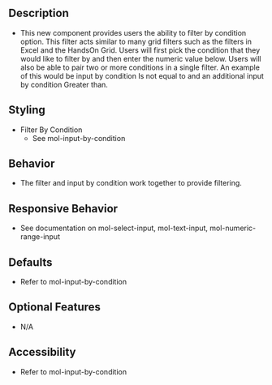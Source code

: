 ## Description
* This new component provides users the ability to filter by condition option. This filter acts similar to many grid filters such as the filters in Excel and the HandsOn Grid. Users will first pick the condition that they would like to filter by and then enter the numeric value below. Users will also be able to pair two or more conditions in a single filter. An example of this would be input by condition Is not equal to and an additional input by condition Greater than.

## Styling
* Filter By Condition
	* See mol-input-by-condition


## Behavior
* The filter and input by condition work together to provide filtering.


## Responsive Behavior
* See documentation on mol-select-input, mol-text-input, mol-numeric-range-input


## Defaults
* Refer to mol-input-by-condition


## Optional Features
* N/A


## Accessibility
* Refer to mol-input-by-condition
